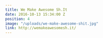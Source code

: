 ```yaml
---
title: We Make Awesome Sh.It
date: 2016-10-13 15:34:00 Z
position: 4
image: "/uploads/we-make-awesome-shit.jpg"
link: http://wemakeawesomesh.it/
---
```


